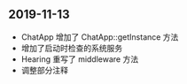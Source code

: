 ## 2019-11-13

-   ChatApp 增加了 ChatApp::getInstance 方法
-   增加了启动时检查的系统服务
-   Hearing 重写了 middleware 方法
-   调整部分注释
